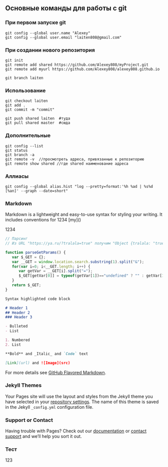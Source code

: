
## Основные команды для работы с git

### При первом запуске git
```
git config --global user.name "Alexey"
git config --global user.email "laiten808@gmail.com"
```
### При создании нового репозитория
```
git init
git remote add shared https://github.com/Alexey808/myProject.git
git remote add myurl https://github.com/Alexey808/alexey808.github.io

git branch laiten
```
### Использование
```
git checkout laiten
git add .
git commit -m "commit"

git push shared laiten  #туда
git pull shared master  #сюда
```
### Дополнительные
```
git config --list
git status
git branch -a
git remote -v  //просмотреть адреса, привязанные к репозиторию
git remote show shared //где shared наименование адреса
```
### Аллиасы
```
git config --global alias.hist "log --pretty=format:'%h %ad | %s%d [%an]' --graph --date=short"
```

### Markdown

Markdown is a lightweight and easy-to-use syntax for styling your writing. It includes conventions for
1234
[my](<script src="https://gist.github.com/Alexey808/3e0c42f7211f4f85af8a3a45d89f5c6e.js"></script>)

1234

```JavaScript
// Парсинг
// Из URL "https://ya.ru/?tralala=true" получим "Object {tralala: "true"}"

function parseGetParams() { 
   var $_GET = {};
   var __GET = window.location.search.substring(1).split("&");
   for(var i=0; i<__GET.length; i++) { 
      var getVar = __GET[i].split("="); 
      $_GET[getVar[0]] = typeof(getVar[1])=="undefined" ? "" : getVar[1]; 
   } 
   return $_GET; 
}
```

```markdown
Syntax highlighted code block

# Header 1
## Header 2
### Header 3

- Bulleted
- List

1. Numbered
2. List

**Bold** and _Italic_ and `Code` text

[Link](url) and ![Image](src)
```


For more details see [GitHub Flavored Markdown](https://guides.github.com/features/mastering-markdown/).

### Jekyll Themes

Your Pages site will use the layout and styles from the Jekyll theme you have selected in your [repository settings](https://github.com/Alexey808/alexey808.github.io/settings). The name of this theme is saved in the Jekyll `_config.yml` configuration file.

### Support or Contact

Having trouble with Pages? Check out our [documentation](https://help.github.com/categories/github-pages-basics/) or [contact support](https://github.com/contact) and we’ll help you sort it out.

### Тест ###
 123
